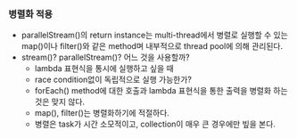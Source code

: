 ### 병렬화 적용
* parallelStream()의 return instance는 multi-thread에서 병렬로 실행할 수 있는 map()이나 filter()와 같은 method며 내부적으로 thread pool에 의해 관리된다.
* stream()? parallelStream()? 어느 것을 사용할까?
  * lambda 표현식을 통시에 실행하고 싶을 때
  * race condition없이 독립적으로 실행 가능한가?
  * forEach() method에 대한 호출과 lambda 표현식을 통한 출력을 병렬화 하는 것은 맞지 않다.
  * map(), filter()는 병렬화하기에 적절하다.
  * 병렬은 task가 시간 소모적이고, collection이 매우 큰 경우에만 빞을 본다.
